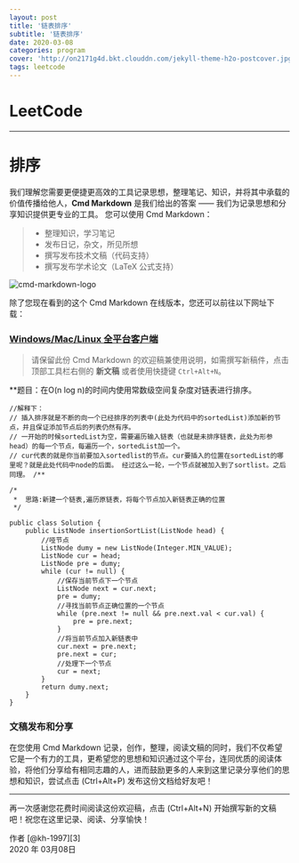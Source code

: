 ```yaml
---
layout: post
title: '链表排序'
subtitle: '链表排序'
date: 2020-03-08
categories: program
cover: 'http://on2171g4d.bkt.clouddn.com/jekyll-theme-h2o-postcover.jpg'
tags: leetcode﻿
---
```


# LeetCode

------

# 排序

我们理解您需要更便捷更高效的工具记录思想，整理笔记、知识，并将其中承载的价值传播给他人，**Cmd Markdown** 是我们给出的答案 —— 我们为记录思想和分享知识提供更专业的工具。 您可以使用 Cmd Markdown：

> * 整理知识，学习笔记
> * 发布日记，杂文，所见所想
> * 撰写发布技术文稿（代码支持）
> * 撰写发布学术论文（LaTeX 公式支持）

![cmd-markdown-logo](https://www.zybuluo.com/static/img/logo.png)

除了您现在看到的这个 Cmd Markdown 在线版本，您还可以前往以下网址下载：

### [Windows/Mac/Linux 全平台客户端](https://www.zybuluo.com/cmd/)

> 请保留此份 Cmd Markdown 的欢迎稿兼使用说明，如需撰写新稿件，点击顶部工具栏右侧的 <i class="icon-file"></i> **新文稿** 或者使用快捷键 `Ctrl+Alt+N`。

**题目：在O(n log n)的时间内使用常数级空间复杂度对链表进行排序。

```
//解释下：
// 插入排序就是不断的向一个已经排序的列表中(此处为代码中的sortedList)添加新的节点，并且保证添加节点后的列表仍然有序。
// 一开始的时候sortedList为空，需要遍历输入链表（也就是未排序链表，此处为形参head）的每一个节点，每遍历一个，sortedList加一个。
// cur代表的就是你当前要加入sortedlist的节点。cur要插入的位置在sortedList的哪里呢？就是此处代码中node的后面。 经过这么一轮，一个节点就被加入到了sortlist。之后同理。 /**

```

```
/*
 *  思路:新建一个链表,遍历原链表，将每个节点加入新链表正确的位置
 */
 
public class Solution {
    public ListNode insertionSortList(ListNode head) {
        //哑节点
        ListNode dumy = new ListNode(Integer.MIN_VALUE);
        ListNode cur = head;
        ListNode pre = dumy;
        while (cur != null) {
            //保存当前节点下一个节点
            ListNode next = cur.next;
            pre = dumy;
            //寻找当前节点正确位置的一个节点
            while (pre.next != null && pre.next.val < cur.val) {
                pre = pre.next;
            }
            //将当前节点加入新链表中
            cur.next = pre.next;
            pre.next = cur;
            //处理下一个节点
            cur = next;
        }
        return dumy.next;
    }
}
```

### 文稿发布和分享

在您使用 Cmd Markdown 记录，创作，整理，阅读文稿的同时，我们不仅希望它是一个有力的工具，更希望您的思想和知识通过这个平台，连同优质的阅读体验，将他们分享给有相同志趣的人，进而鼓励更多的人来到这里记录分享他们的思想和知识，尝试点击 <i class="icon-share"></i> (Ctrl+Alt+P) 发布这份文档给好友吧！

------

再一次感谢您花费时间阅读这份欢迎稿，点击 <i class="icon-file"></i> (Ctrl+Alt+N) 开始撰写新的文稿吧！祝您在这里记录、阅读、分享愉快！

作者 [@kh-1997][3]     
2020 年 03月08日    
